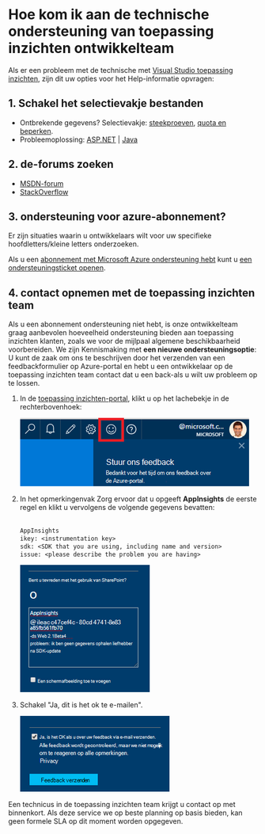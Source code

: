 <properties 
    pageTitle="Hoe kom ik aan de technische ondersteuning van toepassing inzichten ontwikkelteam | Microsoft Azure" 
    description="Wanneer u een zaak die is vereist speciale ondersteuning van toepassing inzichten ontwikkelteam hebt, is dit hoe kunt u de details voor ondersteuning verzenden." 
    services="application-insights" 
    documentationCenter=""
    authors="alexbulankou" 
    manager="douge"/>
 
<tags 
    ms.service="application-insights" 
    ms.workload="tbd" 
    ms.tgt_pltfrm="ibiza" 
    ms.devlang="na" 
    ms.topic="article" 
    ms.date="06/01/2016" 
    ms.author="albulank"/>
    
# <a name="how-to-get-technical-support-from-application-insights-development-team"></a>Hoe kom ik aan de technische ondersteuning van toepassing inzichten ontwikkelteam
    
Als er een probleem met de technische met [Visual Studio toepassing inzichten](app-insights-overview.md), zijn dit uw opties voor het Help-informatie opvragen:

## <a name="1-check-the-documents"></a>1. Schakel het selectievakje bestanden

* Ontbrekende gegevens? Selectievakje: [steekproeven](app-insights-sampling.md), [quota en beperken](app-insights-pricing.md).
* Probleemoplossing: [ASP.NET](app-insights-troubleshoot-faq.md) | [Java](app-insights-java-troubleshoot.md)

## <a name="2-search-the-forums"></a>2. de-forums zoeken

* [MSDN-forum](https://social.msdn.microsoft.com/Forums/vstudio/home?forum=ApplicationInsights)
* [StackOverflow](http://stackoverflow.com/questions/tagged/ms-application-insights)

## <a name="3-azure-support-plan"></a>3. ondersteuning voor azure-abonnement?

Er zijn situaties waarin u ontwikkelaars wilt voor uw specifieke hoofdletters/kleine letters onderzoeken. 

Als u een [abonnement met Microsoft Azure ondersteuning hebt](https://azure.microsoft.com/support/plans/) kunt u [een ondersteuningsticket openen](https://portal.azure.com/?#blade/Microsoft_Azure_Support/HelpAndSupportBlade).

## <a name="4-contact-the-application-insights-team"></a>4. contact opnemen met de toepassing inzichten team

Als u een abonnement ondersteuning niet hebt, is onze ontwikkelteam graag aanbevolen hoeveelheid ondersteuning bieden aan toepassing inzichten klanten, zoals we voor de mijlpaal algemene beschikbaarheid voorbereiden. We zijn Kennismaking met **een nieuwe ondersteuningsoptie**: U kunt de zaak om ons te beschrijven door het verzenden van een feedbackformulier op Azure-portal en hebt u een ontwikkelaar op de toepassing inzichten team contact dat u een back-als u wilt uw probleem op te lossen.


1. In de [toepassing inzichten-portal](https://portal.azure.com), klikt u op het lachebekje in de rechterbovenhoek:  

    ![Knop feedback](./media/app-insights-get-dev-support/01.png)   

2. In het opmerkingenvak Zorg ervoor dat u opgeeft **AppInsights** de eerste regel en klikt u vervolgens de volgende gegevens bevatten:   

    ```

    AppInsights   
    ikey: <instrumentation key>   
    sdk: <SDK that you are using, including name and version>  
    issue: <please describe the problem you are having>

    ```   

    ![Feedback-dialoogvenster](./media/app-insights-get-dev-support/02.png)   

3. Schakel "Ja, dit is het ok te e-mailen". 

    ![Sectie indienen](./media/app-insights-get-dev-support/03.png)  

Een technicus in de toepassing inzichten team krijgt u contact op met binnenkort. Als deze service we op beste planning op basis bieden, kan geen formele SLA op dit moment worden opgegeven.



